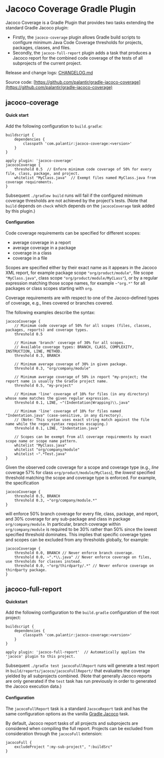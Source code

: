 # Jacoco Coverage Gradle Plugin

Jacoco Coverage is a Gradle Plugin that provides two tasks extending the standard Gradle Jacoco plugin:
- Firstly, the `jacoco-coverage` plugin allows Gradle build scripts to configure minimum Java Code Coverage thresholds
for projects, packages, classes, and files.
- Secondly, the `jacoco-full-report` plugin adds a task that produces a Jacoco report for the combined code coverage of
the tests of all subprojects of the current project.

Release and change logs: [CHANGELOG.md](CHANGELOG.md)

Source code: [https://github.com/palantir/gradle-jacoco-coverage](https://github.com/palantir/gradle-jacoco-coverage)


## jacoco-coverage

#### Quick start

Add the following configuration to `build.gradle`:

    buildscript {
        dependencies {
            classpath 'com.palantir:jacoco-coverage:<version>'
        }
    }
    
    apply plugin: 'jacoco-coverage'
    jacocoCoverage {
        threshold 0.5  // Enfore minimum code coverage of 50% for every file, class, package, and project.
        whitelist "MyClass.java"  // Exempt files named MyClass.java from coverage requirements.
    }

Subsequent `./gradlew build` runs will fail if the configured minimum coverage thresholds are not achieved by the
project's tests. (Note that `build` depends on `check` which depends on the `jacocoCoverage` task added by this plugin.)


#### Configuration

Code coverage requirements can be specified for different scopes:
- average coverage in a report
- average coverage in a package
- coverage in a class
- coverage in a file

Scopes are specified either by their exact name as it appears in the Jacoco XML report, for example package scope
`"org/product/module"`, file scope `"MyClass.java"`, class scope `"org/product/module/MyCLass"`), or by a regular
expression matching those scope names, for example `~"org.*"` for all packages or class scopes starting with `org`.

Coverage requirements are with respect to one of the Jacoco-defined types of coverage, e.g., lines covered or branches
covered.

The following examples describe the syntax:

    jacocoCoverage {
        // Minimum code coverage of 50% for all scopes (files, classes, packages, reports) and coverage types.
        threshold 0.5

        // Minimum 'branch' coverage of 30% for all scopes.
        // Available coverage types: BRANCH, CLASS, COMPLEXITY, INSTRUCTION, LINE, METHOD.
        threshold 0.3, BRANCH

        // Minimum average coverage of 30% in given package.
        threshold 0.3, "org/company/module"

        // Minimum average coverage of 50% in report "my-project; the report name is usually the Gradle project name.
        threshold 0.5, "my-project" 

        // Minimum 'line' coverage of 10% for files (in any directory) whose name matches the given regular expression.
        threshold 0.1, LINE, ~"(Indentation|Wrapping)\\.java"

        // Minimum 'line' coverage of 10% for files named "Indentation.java" (case-sensitive, in any directory).
        // (Note: This syntax uses exact string match against the file name while the regex syntax requires escaping.)
        threshold 0.1, LINE, "Indentation.java"

        // Scopes can be exempt from all coverage requirements by exact scope name or scope name pattern.
        whitelist "MyClass.java"
        whitelist "org/company/module"
        whitelist ~".*Test.java"
    }

Given the observed code coverage for a scope and coverage type (e.g., _line_ coverage 57% for class
`org/product/module/MyClass`), the *lowest* specified threshold matching the scope and coverage type is enforced. For
example, the specification

    jacocoCoverage {
        threshold 0.5, BRANCH
        threshold 0.3, ~"org/company/module.*"
    }

will enforce 50% branch coverage for every file, class, package, and report, and 30% coverage for any sub-package and
class in package `org/company/module`. In particular, branch coverage within `org/company/module` is required to be 30%
rather than 50% since the lowest specified threshold dominates. This implies that specific coverage types and scopes can
be excluded from any thresholds globally, for example:

    jacocoCoverage {
        threshold 0.0, BRANCH // Never enforce branch coverage.
        threshold 0.0, ~".*\\.java" // Never enforce coverage on files, use thresholds for classes instead.
        threshold 0.0, ~"org/thirdparty/.*" // Never enforce coverage on thirdparty package.
    }



## jacoco-full-report

#### Quickstart

Add the following configuration to the `build.gradle` configuration of the root project:

    buildscript {
        dependencies {
            classpath 'com.palantir:jacoco-coverage:<version>'
        }
    }

    apply plugin: 'jacoco-full-report'  // Automatically applies the 'jacoco' plugin to this project.

Subsequent `./gradle test jacocoFullReport` runs will generate a test report in `build/reports/jacoco/jacocoFullReport/`
that evaluates the coverage yielded by all subprojects combined. (Note that generally Jacoco reports are only generated
if the `test` task has run previously in order to generated the Jacoco execution data.)

#### Configuration

The `jacocoFullReport` task is a standard `JacocoReport` task and has the same configuration options as the vanilla
[Gradle Jacoco](https://docs.gradle.org/current/userguide/jacoco_plugin.html) task.

By default, Jacoco report tasks of all projects and subprojects are considered when compiling the full report. Projects
can be excluded from consideration through the `jacocoFull` extension:

    jacocoFull {
        excludeProject ":my-sub-project", ":buildSrc"
    }
